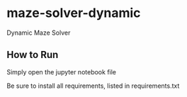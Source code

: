 # maze-solver-dynamic
Dynamic Maze Solver

## How to Run
Simply open the jupyter notebook file

Be sure to install all requirements, listed in requirements.txt
